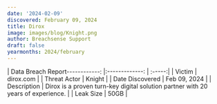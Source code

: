 ```yaml
---
date: '2024-02-09'
discovered: February 09, 2024
title: Dirox
image: images/blog/Knight.png
author: Breachsense Support
draft: false
yearmonths: 2024/february
---
```


| Data Breach Report------------:     |:-------------:    | :-----:|
| Victim      | dirox.com      | 
| Threat Actor      | Knight      | 
| Date Discovered      | Feb 09, 2024      | 
| Description      | Dirox is a proven turn-key digital solution partner with 20 years of experience.      | 
| Leak Size      | 50GB      | 

